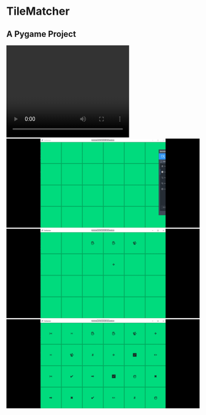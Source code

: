 <h1>TileMatcher</h1>
<h2> A Pygame Project</h2>
 <video width="320" height="240" autoplay>
  <source src="video.mp4" type="video/mp4">
</video> 

<img src="tile1.jpeg"/>
<img src="tile2.jpeg"/>
<img src="tile3.jpeg"/>
